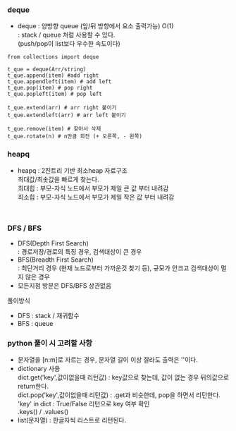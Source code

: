 ### deque
- deque 
: 양방향 queue (앞/뒤 방향에서 요소 출력가능) O(1)    
: stack / queue 처럼 사용할 수 있다.    
(push/pop이 list보다 우수한 속도이다)

```
from collections import deque

t_que = deque(Arr/string)
t_que.append(item) #add right
t_que.appendleft(item) # add left
t_que.pop(item) # pop right
t_que.popleft(item) # pop left

t_que.extend(arr) # arr right 붙이기
t_que.extendleft(arr) # arr left 붙이기

t_que.remove(item) # 찾아서 삭제
t_que.rotate(n) # n만큼 회전 (+ 오른쪽, - 왼쪽)
```

### heapq
- heapq
: 2진트리 기반 최소heap 자료구조   
최대값/최솟값을 빠르게 찾는다.   
최대힙 : 부모-자식 노드에서 부모가 제일 큰 값 부터 내려감     
최소힙 : 부모-자식 노드에서 부모가 제일 작은 값 부터 내려감    

```


```



### DFS / BFS
- DFS(Depth First Search)  
: 경로저장/경로의 특징 경우, 검색대상이 큰 경우
- BFS(Breadth First Search)  
: 최단거리 경우 (현재 노드로부터 가까운것 찾기 등), 규모가 안크고 검색대상이 멀지 않은 경우
- 모든지점 방문은 DFS/BFS 상관없음


풀이방식
- DFS : stack / 재귀함수
- BFS : queue



### python 풀이 시 고려할 사항
- 문자열을 [n:m]로 자르는 경우, 문자열 길이 이상 잘라도 출력은 ''이다.  
- dictionary 사용   
  dict.get('key',값이없을때 리턴값) : key값으로 찾는데, 값이 없는 경우 뒤의값으로 return한다.   
  dict.pop('key',값이없을때 리턴값) : .get과 비슷한데, pop을 하면서 리턴한다.   
  'key' in dict : True/False 리턴으로 key 여부 확인   
  .keys() / .values()   
- list(문자열) : 한글자씩 리스트로 리턴된다.


